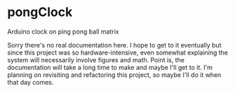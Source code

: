 # pongClock
 Arduino clock on ping pong ball matrix

Sorry there's no real documentation here.  I hope to get to it eventually but since this project was so hardware-intensive, even somewhat explaining the system will necessarily involve figures and math.  Point is, the documentation will take a long time to make and maybe I'll get to it.  I'm planning on revisiting and refactoring this project, so maybe I'll do it when that day comes.
